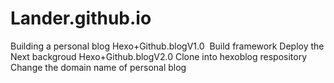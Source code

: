 # Lander.github.io  
Building a personal blog
Hexo+Github.blogV1.0 
  Build framework
  Deploy the Next backgroud
Hexo+Github.blogV2.0 
  Clone into hexoblog respository
  Change the domain name of personal blog
